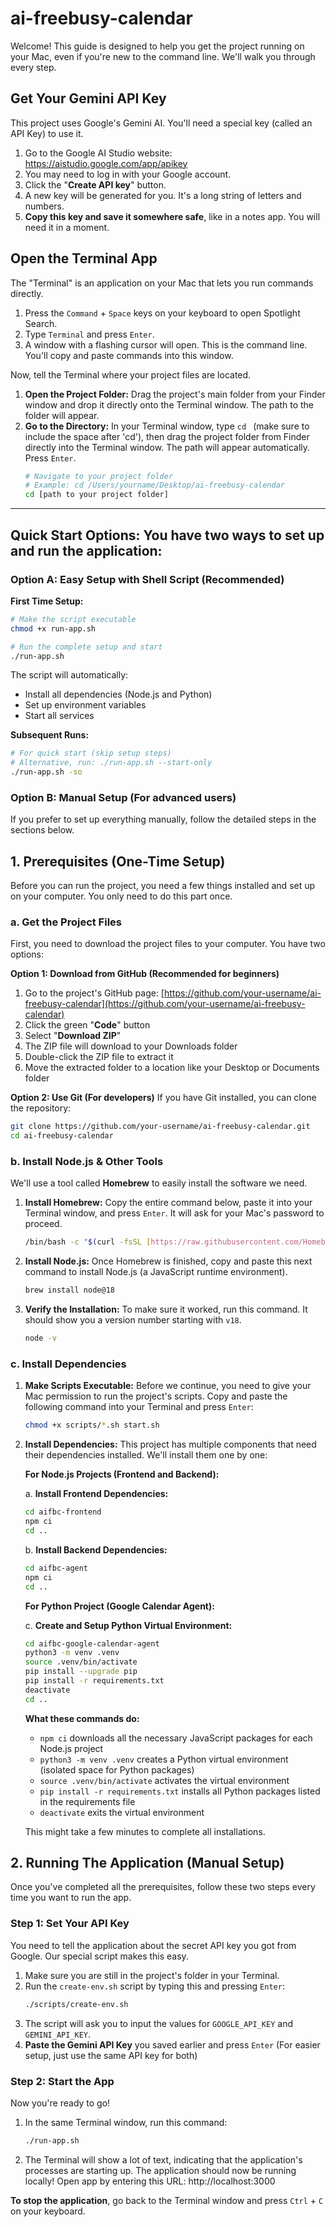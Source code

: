 # ai-freebusy-calendar

Welcome! This guide is designed to help you get the project running on your Mac, even if you're new to the command line. We'll walk you through every step.

## Get Your Gemini API Key

This project uses Google's Gemini AI. You'll need a special key (called an API Key) to use it.

1. Go to the Google AI Studio website: <https://aistudio.google.com/app/apikey>
2. You may need to log in with your Google account.
3. Click the "**Create API key**" button.
4. A new key will be generated for you. It's a long string of letters and numbers.
5. **Copy this key and save it somewhere safe**, like in a notes app. You will need it in a moment.

## Open the Terminal App

The "Terminal" is an application on your Mac that lets you run commands directly.

1. Press the `Command` + `Space` keys on your keyboard to open Spotlight Search.
2. Type `Terminal` and press `Enter`.
3. A window with a flashing cursor will open. This is the command line. You'll copy and paste commands into this window.

Now, tell the Terminal where your project files are located.

1.  **Open the Project Folder:** Drag the project's main folder from your Finder window and drop it directly onto the Terminal window. The path to the folder will appear.
2.  **Go to the Directory:** In your Terminal window, type `cd ` (make sure to include the space after 'cd'), then drag the project folder from Finder directly into the Terminal window. The path will appear automatically. Press `Enter`.
    ```bash
    # Navigate to your project folder
    # Example: cd /Users/yourname/Desktop/ai-freebusy-calendar
    cd [path to your project folder]
    ```

---

## Quick Start Options: You have two ways to set up and run the application:

### Option A: Easy Setup with Shell Script (Recommended)

**First Time Setup:**

```bash
# Make the script executable
chmod +x run-app.sh

# Run the complete setup and start
./run-app.sh
```

The script will automatically:

- Install all dependencies (Node.js and Python)
- Set up environment variables
- Start all services

**Subsequent Runs:**

```bash
# For quick start (skip setup steps)
# Alternative, run: ./run-app.sh --start-only
./run-app.sh -so
```

### Option B: Manual Setup (For advanced users)

If you prefer to set up everything manually, follow the detailed steps in the sections below.

## 1. Prerequisites (One-Time Setup)

Before you can run the project, you need a few things installed and set up on your computer. You only need to do this part once.

### a. Get the Project Files

First, you need to download the project files to your computer. You have two options:

**Option 1: Download from GitHub (Recommended for beginners)**

1. Go to the project's GitHub page: [https://github.com/your-username/ai-freebusy-calendar](https://github.com/your-username/ai-freebusy-calendar)
2. Click the green "**Code**" button
3. Select "**Download ZIP**"
4. The ZIP file will download to your Downloads folder
5. Double-click the ZIP file to extract it
6. Move the extracted folder to a location like your Desktop or Documents folder

**Option 2: Use Git (For developers)**
If you have Git installed, you can clone the repository:

```bash
git clone https://github.com/your-username/ai-freebusy-calendar.git
cd ai-freebusy-calendar
```

### b. Install Node.js & Other Tools

We'll use a tool called **Homebrew** to easily install the software we need.

1.  **Install Homebrew:** Copy the entire command below, paste it into your Terminal window, and press `Enter`. It will ask for your Mac's password to proceed.
    ```bash
    /bin/bash -c "$(curl -fsSL [https://raw.githubusercontent.com/Homebrew/install/HEAD/install.sh](https://raw.githubusercontent.com/Homebrew/install/HEAD/install.sh))"
    ```
2.  **Install Node.js:** Once Homebrew is finished, copy and paste this next command to install Node.js (a JavaScript runtime environment).
    ```bash
    brew install node@18
    ```
3.  **Verify the Installation:** To make sure it worked, run this command. It should show you a version number starting with `v18`.
    ```bash
    node -v
    ```

### c. Install Dependencies

1.  **Make Scripts Executable:** Before we continue, you need to give your Mac permission to run the project's scripts. Copy and paste the following command into your Terminal and press `Enter`:
    ```bash
    chmod +x scripts/*.sh start.sh
    ```
2.  **Install Dependencies:** This project has multiple components that need their dependencies installed. We'll install them one by one:

    **For Node.js Projects (Frontend and Backend):**

    a. **Install Frontend Dependencies:**

    ```bash
    cd aifbc-frontend
    npm ci
    cd ..
    ```

    b. **Install Backend Dependencies:**

    ```bash
    cd aifbc-agent
    npm ci
    cd ..
    ```

    **For Python Project (Google Calendar Agent):**

    c. **Create and Setup Python Virtual Environment:**

    ```bash
    cd aifbc-google-calendar-agent
    python3 -m venv .venv
    source .venv/bin/activate
    pip install --upgrade pip
    pip install -r requirements.txt
    deactivate
    cd ..
    ```

    **What these commands do:**

    - `npm ci` downloads all the necessary JavaScript packages for each Node.js project
    - `python3 -m venv .venv` creates a Python virtual environment (isolated space for Python packages)
    - `source .venv/bin/activate` activates the virtual environment
    - `pip install -r requirements.txt` installs all Python packages listed in the requirements file
    - `deactivate` exits the virtual environment

    This might take a few minutes to complete all installations.

## 2. Running The Application (Manual Setup)

Once you've completed all the prerequisites, follow these two steps every time you want to run the app.

### Step 1: Set Your API Key

You need to tell the application about the secret API key you got from Google. Our special script makes this easy.

1.  Make sure you are still in the project's folder in your Terminal.
2.  Run the `create-env.sh` script by typing this and pressing `Enter`:
    ```bash
    ./scripts/create-env.sh
    ```
3.  The script will ask you to input the values for `GOOGLE_API_KEY` and `GEMINI_API_KEY`.
4.  **Paste the Gemini API Key** you saved earlier and press `Enter` (For easier setup, just use the same API key for both)

### Step 2: Start the App

Now you're ready to go!

1.  In the same Terminal window, run this command:
    ```bash
    ./run-app.sh
    ```
2.  The Terminal will show a lot of text, indicating that the application's processes are starting up. The application should now be running locally! Open app by entering this URL: http://localhost:3000

**To stop the application**, go back to the Terminal window and press `Ctrl` + `C` on your keyboard.
